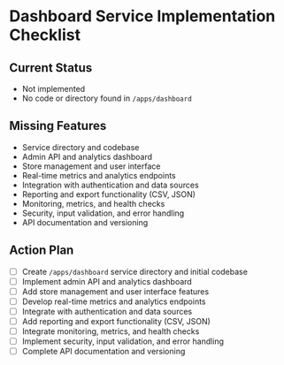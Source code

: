 # Dashboard Service Implementation Checklist

## Current Status

- Not implemented
- No code or directory found in `/apps/dashboard`

## Missing Features

- Service directory and codebase
- Admin API and analytics dashboard
- Store management and user interface
- Real-time metrics and analytics endpoints
- Integration with authentication and data sources
- Reporting and export functionality (CSV, JSON)
- Monitoring, metrics, and health checks
- Security, input validation, and error handling
- API documentation and versioning

## Action Plan

- [ ] Create `/apps/dashboard` service directory and initial codebase
- [ ] Implement admin API and analytics dashboard
- [ ] Add store management and user interface features
- [ ] Develop real-time metrics and analytics endpoints
- [ ] Integrate with authentication and data sources
- [ ] Add reporting and export functionality (CSV, JSON)
- [ ] Integrate monitoring, metrics, and health checks
- [ ] Implement security, input validation, and error handling
- [ ] Complete API documentation and versioning
